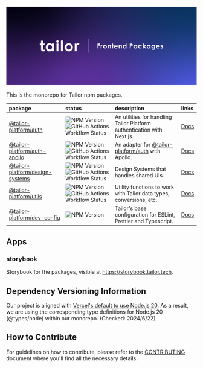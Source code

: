 ![cover](https://raw.githubusercontent.com/tailor-platform/frontend-packages/main/assets/cover.png)

This is the monorepo for Tailor npm packages.

| package                                                                                          | status                                                                                                                                                                                                                                        | description                                                                                              | links                                                                                                    |
| :----------------------------------------------------------------------------------------------- | :-------------------------------------------------------------------------------------------------------------------------------------------------------------------------------------------------------------------------------------------- | :------------------------------------------------------------------------------------------------------- | :------------------------------------------------------------------------------------------------------- |
| [@tailor-platform/auth](https://www.npmjs.com/package/@tailor-platform/auth)                     | ![NPM Version](https://img.shields.io/npm/v/@tailor-platform/auth) ![GitHub Actions Workflow Status](https://img.shields.io/github/actions/workflow/status/tailor-platform/frontend-packages/test_package_auth.yml?branch=main)               | An utilities for handling Tailor Platform authentication with Next.js.                                   | [Docs](https://tailor-platform.github.io/frontend-packages/modules/_tailor_platform_auth.html)           |
| [@tailor-platform/auth-apollo](https://www.npmjs.com/package/@tailor-platform/auth-appolo)       | ![NPM Version](https://img.shields.io/npm/v/@tailor-platform/auth-appolo) ![GitHub Actions Workflow Status](https://img.shields.io/github/actions/workflow/status/tailor-platform/frontend-packages/test_package_auth-apollo.yml?branch=main) | An adapter for [@tailor-platform/auth](https://www.npmjs.com/package/@tailor-platform/auth) with Apollo. | [Docs](https://tailor-platform.github.io/frontend-packages/modules/_tailor_platform_auth_apollo.html)    |
| [@tailor-platform/design-systems](https://www.npmjs.com/package/@tailor-platform/design-systems) | ![NPM Version](https://img.shields.io/npm/v/@tailor-platform/design-systems) ![GitHub Actions Workflow Status](https://img.shields.io/github/actions/workflow/status/tailor-platform/frontend-packages/test_package_ds.yml?branch=main)       | Design Systems that handles shared UIs.                                                                  | [Docs](https://tailor-platform.github.io/frontend-packages/modules/_tailor_platform_design_systems.html) |
| [@tailor-platform/utils](https://www.npmjs.com/package/@tailor-platform/utils)                   | ![NPM Version](https://img.shields.io/npm/v/@tailor-platform/utils) ![GitHub Actions Workflow Status](https://img.shields.io/github/actions/workflow/status/tailor-platform/frontend-packages/test_package_utils.yml?branch=main)             | Utility functions to work with Tailor data types, conversions, etc.                                      | [Docs](https://tailor-platform.github.io/frontend-packages/modules/_tailor_platform_utils.html)          |
| [@tailor-platform/dev-config](https://www.npmjs.com/package/@tailor-platform/dev-config)         | ![NPM Version](https://img.shields.io/npm/v/@tailor-platform/dev-config)                                                                                                                                                                      | Tailor's base configuration for ESLint, Prettier and Typescript.                                         | [Docs](https://tailor-platform.github.io/frontend-packages/modules/_tailor_platform_dev_config.html)     |

## Apps

### storybook

Storybook for the packages, visible at https://storybook.tailor.tech.

## Dependency Versioning Information

Our project is aligned with [Vercel's default to use Node.js 20](https://vercel.com/docs/concepts/functions/serverless-functions/runtimes/node-js). As a result, we are using the corresponding type definitions for Node.js 20 (@types/node) within our monorepo. (Checked: 2024/6/22)

## How to Contribute

For guidelines on how to contribute, please refer to the [CONTRIBUTING](./CONTRIBUTING.md) document where you'll find all the necessary details.

